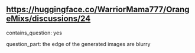 ## https://huggingface.co/WarriorMama777/OrangeMixs/discussions/24

contains_question: yes

question_part: the edge of the generated images are blurry